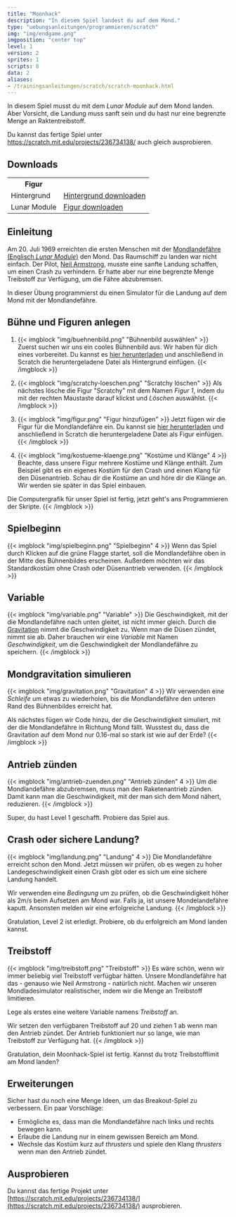 ```yaml
---
title: "Moonhack"
description: "In diesem Spiel landest du auf dem Mond."
type: "uebungsanleitungen/programmieren/scratch"
img: "img/endgame.png"
imgposition: "center top"
level: 1
version: 2
sprites: 1
scripts: 8
data: 2
aliases:
- /trainingsanleitungen/scratch/scratch-moonhack.html
---
```


In diesem Spiel musst du mit dem <em>Lunar Module</em> auf dem Mond landen. Aber Vorsicht, die Landung muss sanft sein und du hast nur eine begrenzte Menge an Raktentreibstoff.

Du kannst das fertige Spiel unter <a href="https://scratch.mit.edu/projects/236734138/" target="_blank">https://scratch.mit.edu/projects/236734138/</a> auch gleich ausprobieren.

## Downloads

<table class="table sushi-overview">
	<tr class="subtitle">
		<th>Figur</th>
		<th></th>
	</tr>
	<tr>
		<td>Hintergrund</td>
		<td><a href="img/backdrop1.png">Hintergrund downloaden</a></td>
	</tr>
	<tr>
		<td>Lunar Module</td>
		<td><a href="img/Lunar_Module.sprite2">Figur downloaden</a></td>
	</tr>
</table>

## Einleitung

Am 20. Juli 1969 erreichten die ersten Menschen mit der [Mondlandefähre (Englisch *Lunar Module*)](https://de.wikipedia.org/wiki/Mondlandef%C3%A4hre) den Mond. Das Raumschiff zu landen war nicht einfach. Der Pilot, [Neil Armstrong](https://de.wikipedia.org/wiki/Neil_Armstrong), musste eine sanfte Landung schaffen, um einen Crash zu verhindern. Er hatte aber nur eine begrenzte Menge Treibstoff zur Verfügung, um die Fähre abzubremsen.

In dieser Übung programmierst du einen Simulator für die Landung auf dem Mond mit der Mondlandefähre.

## Bühne und Figuren anlegen

1. {{< imgblock "img/buehnenbild.png" "Bühnenbild auswählen" >}}
Zuerst suchen wir uns ein cooles Bühnenbild aus. Wir haben für dich eines vorbereitet. Du kannst es [hier herunterladen](backdrop1.png) und anschließend in Scratch die heruntergeladene Datei als Hintergrund einfügen.
{{< /imgblock >}}

2. {{< imgblock "img/scratchy-loeschen.png" "Scratchy löschen" >}}
Als nächstes lösche die Figur "Scratchy" mit dem Namen *Figur 1*, indem du mit der rechten Maustaste darauf klickst und *Löschen* auswählst.
{{< /imgblock >}}

3. {{< imgblock "img/figur.png" "Figur hinzufügen" >}}
Jetzt fügen wir die Figur für die Mondlandefähre ein. Du kannst sie [hier herunterladen](Lunar_Module.sprite2) und anschließend in Scratch die heruntergeladene Datei als Figur einfügen.
{{< /imgblock >}}

4. {{< imgblock "img/kostueme-klaenge.png" "Kostüme und Klänge" 4 >}}
Beachte, dass unsere Figur mehrere Kostüme und Klänge enthält. Zum Beispiel gibt es ein eigenes Kostüm für den Crash und einen Klang für den Düsenantrieb. Schau dir die Kostüme an und höre dir die Klänge an. Wir werden sie später in das Spiel einbauen.

Die Computergrafik für unser Spiel ist fertig, jetzt geht's ans Programmieren der Skripte.
{{< /imgblock >}}

## Spielbeginn

{{< imgblock "img/spielbeginn.png" "Spielbeginn" 4 >}}
Wenn das Spiel durch Klicken auf die grüne Flagge startet, soll die Mondlandefähre oben in der Mitte des Bühnenbildes erscheinen. Außerdem möchten wir das Standardkostüm ohne Crash oder Düsenantrieb verwenden.
{{< /imgblock >}}

## Variable

{{< imgblock "img/variable.png" "Variable" >}}
Die Geschwindigkeit, mit der die Mondlandefähre nach unten gleitet, ist nicht immer gleich. Durch die [Gravitation](https://de.wikipedia.org/wiki/Gravitation) nimmt die Geschwindigkeit zu. Wenn man die Düsen zündet, nimmt sie ab. Daher brauchen wir eine *Variable* mit Namen *Geschwindigkeit*, um die Geschwindigkeit der Mondlandefähre zu speichern.
{{< /imgblock >}}

## Mondgravitation simulieren

{{< imgblock "img/gravitation.png" "Gravitation" 4 >}}
Wir verwenden eine *Schleife* um etwas zu wiederholen, bis die Mondlandefähre den unteren Rand des Bühnenbildes erreicht hat.<br/>

Als nächstes fügen wir Code hinzu, der die Geschwindigkeit simuliert, mit der die Mondlandefähre in Richtung Mond fällt. Wusstest du, dass die Gravitation auf dem Mond nur 0.16-mal so stark ist wie auf der Erde?
{{< /imgblock >}}

## Antrieb zünden

{{< imgblock "img/antrieb-zuenden.png" "Antrieb zünden" 4 >}}
Um die Mondlandefähre abzubremsen, muss man den Raketenantrieb zünden. Damit kann man die Geschwindigkeit, mit der man sich dem Mond nähert, reduzieren.
{{< /imgblock >}}

Super, du hast Level 1 geschafft. Probiere das Spiel aus.

## Crash oder sichere Landung?

{{< imgblock "img/landung.png" "Landung" 4 >}}
Die Mondlandefähre erreicht schon den Mond. Jetzt müssen wir prüfen, ob es wegen zu hoher Landegeschwindigkeit einen Crash gibt oder es sich um eine sichere Landung handelt.

Wir verwenden eine *Bedingung* um zu prüfen, ob die Geschwindigkeit höher als 2m/s beim Aufsetzen am Mond war. Falls ja, ist unsere Mondelandefähre kaputt. Ansonsten melden wir eine erfolgreiche Landung.
{{< /imgblock >}}

Gratulation, Level 2 ist erledigt. Probiere, ob du erfolgreich am Mond landen kannst.

## Treibstoff

{{< imgblock "img/treibstoff.png" "Treibstoff" >}}
Es wäre schön, wenn wir immer beliebig viel Treibstoff verfügbar hätten. Unsere Mondlandefähre hat das - genauso wie Neil Armstrong - natürlich nicht. Machen wir unseren Mondladesimulator realistischer, indem wir die Menge an Treibstoff limitieren.

Lege als erstes eine weitere Variable namens *Treibstoff* an.<br/>

Wir setzen den verfügbaren Treibstoff auf 20 und ziehen 1 ab wenn man den Antrieb zündet. Der Antrieb funktioniert nur so lange, wie man Treibstoff zur Verfügung hat.
{{< /imgblock >}}

Gratulation, dein Moonhack-Spiel ist fertig. Kannst du trotz Treibstofflimit am Mond landen?

## Erweiterungen

Sicher hast du noch eine Menge Ideen, um das Breakout-Spiel zu verbessern. Ein paar Vorschläge:

* Ermögliche es, dass man die Mondlandefähre nach links und rechts bewegen kann.
* Erlaube die Landung nur in einem gewissen Bereich am Mond.
* Wechsle das Kostüm kurz auf *thrusters* und spiele den Klang *thrusters* wenn man den Antrieb zündet.

## Ausprobieren

Du kannst das fertige Projekt unter [https://scratch.mit.edu/projects/236734138/](https://scratch.mit.edu/projects/236734138/) ausprobieren.
